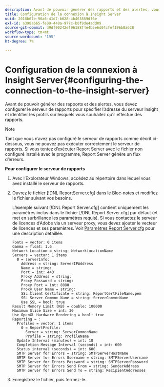 ```yaml
---
description: Avant de pouvoir générer des rapports et des alertes, vous devez configurer le serveur de rapports pour spécifier l’adresse du serveur Insight et identifier les profils sur lesquels vous souhaitez qu’il effectue des rapports.
title: Configuration de la connexion à Insight Server
uuid: 2018b67e-90a6-41d7-b628-4b463869df6e
exl-id: a398a665-fe09-448a-977c-b0f9de4add09
source-git-commit: d9df90242ef96188f4e4b5e6d04cfef196b0a628
workflow-type: tm+mt
source-wordcount: '195'
ht-degree: 7%

---
```


# Configuration de la connexion à Insight Server{#configuring-the-connection-to-the-insight-server}

Avant de pouvoir générer des rapports et des alertes, vous devez configurer le serveur de rapports pour spécifier l’adresse du serveur Insight et identifier les profils sur lesquels vous souhaitez qu’il effectue des rapports.

>[!NOTE]
>
>Tant que vous n’avez pas configuré le serveur de rapports comme décrit ci-dessous, vous ne pouvez pas exécuter correctement le serveur de rapports. Si vous tentez d’exécuter Report Server avec le fichier non configuré installé avec le programme, Report Server génère un flux d’erreurs.

**Pour configurer le serveur de rapports**

1. Avec l’Explorateur Windows, accédez au répertoire dans lequel vous avez installé le serveur de rapports.
1. Ouvrez le fichier [!DNL ReportServer.cfg] dans le Bloc-notes et modifiez le fichier suivant vos besoins.

   L’exemple suivant [!DNL Report Server.cfg] contient uniquement les paramètres inclus dans le fichier [!DNL Report Server.cfg] par défaut (et met en surbrillance les paramètres requis). Si vous contactez le serveur de licences d’Adobe via un serveur proxy, vous devez ajouter le vecteur de licences et ses paramètres. Voir [Paramètres Report Server.cfg](../../../home/c-rpt-oview/c-rpt-param-ref/c-rpt-svr-param.md#concept-53359b328fd140d593c3f2fc0031be06) pour une description détaillée.

   ```
   Fonts = vector: 0 items
   Gamma = float: 1.6
   Network Location = string: NetworkLocationName
   Servers = vector: 1 items
     0 = serverInfo:
       Address = string: ServerIPAddress
       Name = string: 
       Port = int: 443
       Proxy Address = string:
       Proxy Password = string:
       Proxy Port = int: 8080
       Proxy User Name = string:
       SSL Client Certificate = string: ReportCertFileName.pem
       SSL Server Common Name = string: ServerCommonName
       Use SSL = bool: true
   Result Memory Limit (KB) = double: 100000
   Maximum Slice Size = int: 30
   Use OpenGL Hardware Rendering = bool: true
   Reporting = :
     Profiles = vector: 1 items
       0 = ReportProfile:
         Server = string: ServerCommonName
         Profile = string: ProfileName
     Update Interval (minutes) = int: 10
     Completion Message Interval (seconds) = int: 600
     Status interval (seconds) = int: 600
     SMTP Server for Errors = string: SMTPServerHostName
     SMTP Server for Errors Username = string: SMTPServerUsername
     SMTP Server for Errors Password = string: SMTPServerPassword
     SMTP Server for Errors Send From = string: SenderAddress
     SMTP Server for Errors Send To = string: RecipientAddresses
   ```

1. Enregistrez le fichier, puis fermez-le.
